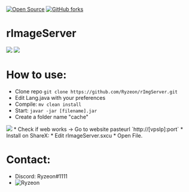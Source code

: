[![Open Source](https://badges.frapsoft.com/os/v1/open-source.svg?v=102)](https://GitHub.com/Ryzeon/rImgServer)
[![GitHub forks](https://img.shields.io/github/forks/Ryzeon/rImgServer?style=social&label=Fork&maxAge=2592000)](https://GitHub.com/Ryzeon/rImgServer/network/)

# rImageServer

<img src="https://img.shields.io/badge/Java-ED8B00?style=for-the-badge&logo=java&logoColor=white"> <img src="https://img.shields.io/badge/Spring-6DB33F?style=for-the-badge&logo=spring&logoColor=white">

# How to use:

* Clone repo ```git clone https://github.com/Ryzeon/rImgServer.git```
* Edit Lang.java with your preferences
* Compile: ```mv clean install```
* Start: ```javar -jar [filename].jar```
* Create a folder name "cache"
<img src="http://ryzeon.me:7462/cache/ryzeon-skidder-v117-Chrysalis632048.png">
* Check if web works -> Go to website pasteurl `http://[vpsIp]:port`
* Install on ShareX: 
  * Edit rImageServer.sxcu
  * Open File.


# Contact:
* Discord: Ryzeon#1111
* <a href="https://twitter.com/ryzeon_">
  <img align="left" alt="Ryzeon" src="https://img.shields.io/badge/Twitter-1DA1F2?style=for-the-badge&logo=twitter&logoColor=white" />
</a>
